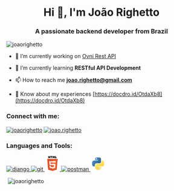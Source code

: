 <h1 align="center">Hi 👋, I'm João Righetto</h1>
<h3 align="center">A passionate backend developer from Brazil</h3>

<p align="left"> <img src="https://komarev.com/ghpvc/?username=joaorighetto&label=Profile%20views&color=0e75b6&style=flat" alt="joaorighetto" /> </p>

- 🔭 I’m currently working on [Ovni Rest API](https://github.com/Supernovaxxx/ovni-rest-api)

- 🌱 I’m currently learning **RESTful API Development**

- 📫 How to reach me **joao.righetto@gmail.com**

- 📄 Know about my experiences [https://docdro.id/OtdaXb8](https://docdro.id/OtdaXb8)

<h3 align="left">Connect with me:</h3>
<p align="left">
<a href="https://linkedin.com/in/joaorighetto" target="blank"><img align="center" src="https://raw.githubusercontent.com/rahuldkjain/github-profile-readme-generator/master/src/images/icons/Social/linked-in-alt.svg" alt="joaorighetto" height="30" width="40" /></a>
<a href="https://instagram.com/joao.righetto" target="blank"><img align="center" src="https://raw.githubusercontent.com/rahuldkjain/github-profile-readme-generator/master/src/images/icons/Social/instagram.svg" alt="joao.righetto" height="30" width="40" /></a>
</p>

<h3 align="left">Languages and Tools:</h3>
<p align="left"> <a href="https://www.djangoproject.com/" target="_blank" rel="noreferrer"> <img src="https://cdn.worldvectorlogo.com/logos/django.svg" alt="django" width="40" height="40"/> </a> <a href="https://git-scm.com/" target="_blank" rel="noreferrer"> <img src="https://www.vectorlogo.zone/logos/git-scm/git-scm-icon.svg" alt="git" width="40" height="40"/> </a> <a href="https://www.w3.org/html/" target="_blank" rel="noreferrer"> <img src="https://raw.githubusercontent.com/devicons/devicon/master/icons/html5/html5-original-wordmark.svg" alt="html5" width="40" height="40"/> </a> <a href="https://postman.com" target="_blank" rel="noreferrer"> <img src="https://www.vectorlogo.zone/logos/getpostman/getpostman-icon.svg" alt="postman" width="40" height="40"/> </a> <a href="https://www.python.org" target="_blank" rel="noreferrer"> <img src="https://raw.githubusercontent.com/devicons/devicon/master/icons/python/python-original.svg" alt="python" width="40" height="40"/> </a> </p>

<p>&nbsp;<img align="center" src="https://github-readme-stats.vercel.app/api?username=joaorighetto&show_icons=true&locale=en" alt="joaorighetto" /></p>
